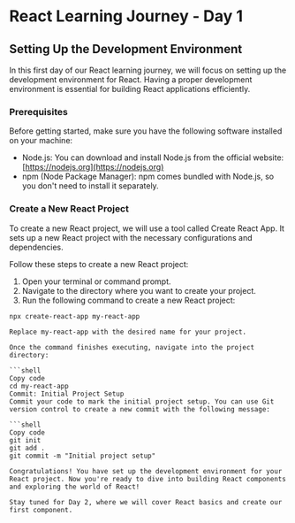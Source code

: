 # React Learning Journey - Day 1

## Setting Up the Development Environment

In this first day of our React learning journey, we will focus on setting up the development environment for React. Having a proper development environment is essential for building React applications efficiently.

### Prerequisites

Before getting started, make sure you have the following software installed on your machine:

- Node.js: You can download and install Node.js from the official website: [https://nodejs.org](https://nodejs.org)
- npm (Node Package Manager): npm comes bundled with Node.js, so you don't need to install it separately.

### Create a New React Project

To create a new React project, we will use a tool called Create React App. It sets up a new React project with the necessary configurations and dependencies.

Follow these steps to create a new React project:

1. Open your terminal or command prompt.
2. Navigate to the directory where you want to create your project.
3. Run the following command to create a new React project:

```shell
npx create-react-app my-react-app

Replace my-react-app with the desired name for your project.

Once the command finishes executing, navigate into the project directory:

```shell
Copy code
cd my-react-app
Commit: Initial Project Setup
Commit your code to mark the initial project setup. You can use Git version control to create a new commit with the following message:

```shell
Copy code
git init
git add .
git commit -m "Initial project setup"

Congratulations! You have set up the development environment for your React project. Now you're ready to dive into building React components and exploring the world of React!

Stay tuned for Day 2, where we will cover React basics and create our first component.

